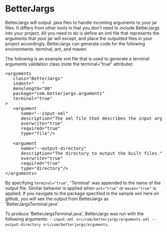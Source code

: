 BetterJargs
===========

BetterJargs will output .java files to handle incoming arguments to your jar files.  It differs from other tools in that you don't need to include BetterJargs into your project.  All you need to do is define an xml file that represents the arguments that your jar will except, and place the outputted files in your project accordingly.  BetterJargs can generate code for the following environments:  terminal, ant, and maven.

The following is an example xml file that is used to generate a terminal arguments validation class (note the terminal="true" attribute):

<pre>
&lt;arguments 
   class="BetterJargs" 
   indent="   "
   menulength="80"
   package="com.betterjargs.arguments" 
   terminal="true"
&gt;
   &lt;argument 
      name="--input-xml" 
      description="The xml file that describes the input arguments." 
      overwrite="true"
      required="true"
      type="file"/&gt;    

   &lt;argument 
      name="--output-directory" 
      description="The directory to output the built files." 
      overwrite="true"
      required="true"
      type="directory"/&gt;    
&lt;/arguments&gt;
</pre>

By specifying `terminal="true"`, 'Terminal' was appended to the name of the output file.  Similar behavior is applied when `ant="true"` or `maven="true"` is applied.  If you navigate to the package specified in the sample xml here on github, you will see the output from BetterJargs as 'BetterJargsTerminal.java'.  

To produce 'BetterJargsTerminal.java', BetterJargs was run with the following arguments: `--input-xml src/com/betterjargs/arguments.xml --output-directory src/com/betterjargs/arguments`.